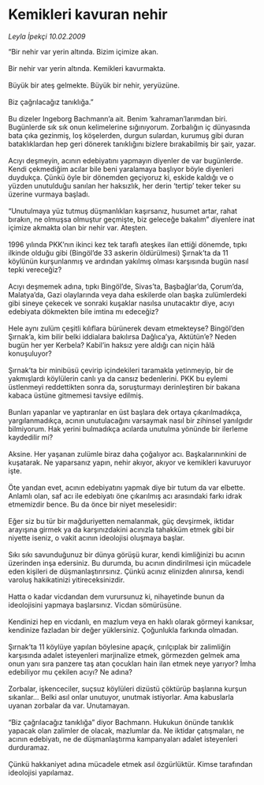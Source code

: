 # Kemikleri kavuran nehir

*Leyla İpekçi 10.02.2009*

<div class="taraf_structure_2col_1zq">
<div class="margen_n">



 <p>“Bir nehir var yerin altında. Bizim içimize akan. <br/><br/>Bir nehir var yerin altında. Kemikleri kavurmakta. <br/><br/>Büyük bir ateş gelmekte. Büyük bir nehir, yeryüzüne. <br/><br/>Biz çağrılacağız tanıklığa.” <br/><br/>Bu dizeler Ingeborg Bachmann’a ait. Benim ‘kahraman’larımdan biri. Bugünlerde sık sık onun kelimelerine sığınıyorum. Zorbalığın iç dünyasında bata çıka gezinmiş, loş köşelerden, durgun sulardan, kurumuş gibi duran bataklıklardan hep geri dönerek tanıklığını bizlere bırakabilmiş bir şair, yazar. <br/><br/>Acıyı deşmeyin, acının edebiyatını yapmayın diyenler de var bugünlerde. Kendi çekmediğim acılar bile beni yaralamaya başlıyor böyle diyenleri duydukça. Çünkü öyle bir dönemden geçiyoruz ki, eskide kaldığı ve o yüzden unutulduğu sanılan her haksızlık, her derin ‘tertip’ teker teker su üzerine vurmaya başladı. <br/><br/>“Unutulmaya yüz tutmuş düşmanlıkları kaşırsanız, husumet artar, rahat bırakın, ne olmuşsa olmuştur geçmişte, biz geleceğe bakalım” diyenlere inat içimize akmakta olan bir nehir var. Ateşten. <br/><br/>1996 yılında PKK’nın ikinci kez tek taraflı ateşkes ilan ettiği dönemde, tıpkı ilkinde olduğu gibi (Bingöl’de 33 askerin öldürülmesi) Şırnak’ta da 11 köylünün kurşunlanmış ve ardından yakılmış olması karşısında bugün nasıl tepki vereceğiz? <br/><br/>Acıyı deşmemek adına, tıpkı Bingöl’de, Sivas’ta, Başbağlar’da, Çorum’da, Malatya’da, Gazi olaylarında veya daha eskilerde olan başka zulümlerdeki gibi sineye çekecek ve sonraki kuşaklar nasılsa unutacaktır diye, acıyı edebiyata dökmekten bile imtina mı edeceğiz? <br/><br/>Hele aynı zulüm çeşitli kılıflara bürünerek devam etmekteyse? Bingöl’den Şırnak’a, kim bilir belki iddialara bakılırsa Dağlıca’ya, Aktütün’e? Neden bugün her yer Kerbela? Kabil’in haksız yere aldığı can niçin hâlâ konuşuluyor? <br/><br/>Şırnak’ta bir minibüsü çevirip içindekileri taramakla yetinmeyip, bir de yakmışlardı köylülerin canlı ya da cansız bedenlerini. PKK bu eylemi üstlenmeyi reddettikten sonra da, soruşturmayı derinleştiren bir bakana kabaca üstüne gitmemesi tavsiye edilmiş. <br/><br/>Bunları yapanlar ve yaptıranlar en üst başlara dek ortaya çıkarılmadıkça, yargılanmadıkça, acının unutulacağını varsaymak nasıl bir zihinsel yanılgıdır bilmiyorum. Hak yerini bulmadıkça acılarda unutulma yönünde bir ilerleme kaydedilir mi? <br/><br/>Aksine. Her yaşanan zulümle biraz daha çoğalıyor acı. Başkalarınınkini de kuşatarak. Ne yaparsanız yapın, nehir akıyor, akıyor ve kemikleri kavuruyor işte. <br/><br/>Öte yandan evet, acının edebiyatını yapmak diye bir tutum da var elbette. Anlamlı olan, saf acı ile edebiyatı öne çıkarılmış acı arasındaki farkı idrak etmemizdir bence. Bu da önce bir niyet meselesidir: <br/><br/>Eğer siz bu tür bir mağduriyetten nemalanmak, güç devşirmek, iktidar arayışına girmek ya da karşınızdakini acınızla tahakküm etmek gibi bir niyette iseniz, o vakit acının ideolojisi oluşmaya başlar. <br/><br/>Sıkı sıkı savunduğunuz bir dünya görüşü kurar, kendi kimliğinizi bu acının üzerinden inşa edersiniz. Bu durumda, bu acının dindirilmesi için mücadele eden kişileri de düşmanlaştırırsınız. Çünkü acınız elinizden alınırsa, kendi varoluş hakikatinizi yitireceksinizdir. <br/><br/>Hatta o kadar vicdandan dem vurursunuz ki, nihayetinde bunun da ideolojisini yapmaya başlarsınız. Vicdan sömürüsüne. <br/><br/>Kendinizi hep en vicdanlı, en mazlum veya en haklı olarak görmeyi kanıksar, kendinize fazladan bir değer yüklersiniz. Çoğunlukla farkında olmadan. <br/><br/>Şırnak’ta 11 köylüye yapılan böylesine apaçık, çırılçıplak bir zalimliğin karşısında adalet isteyenleri marjinalize etmek, görmezden gelmek ama onun yanı sıra panzere taş atan çocukları hain ilan etmek neye yarıyor? İmha edebiliyor mu çekilen acıyı? Ne adına? <br/><br/>Zorbalar, işkenceciler, suçsuz köylüleri dizüstü çöktürüp başlarına kurşun sıkanlar... Belki asıl onlar unutuyor, unutmak istiyorlar. Ama kabuslarla uyanan zorbalar da var. Unutamayan. <br/><br/>“Biz çağrılacağız tanıklığa” diyor Bachmann. Hukukun önünde tanıklık yapacak olan zalimler de olacak, mazlumlar da. Ne iktidar çatışmaları, ne acının edebiyatı, ne de düşmanlaştırma kampanyaları adalet isteyenleri durduramaz. <br/><br/>Çünkü hakkaniyet adına mücadele etmek asıl özgürlüktür. Kimse tarafından ideolojisi yapılamaz.</p>

<br/>


<div id="taraf_not">
</div>

</div>


</div>
